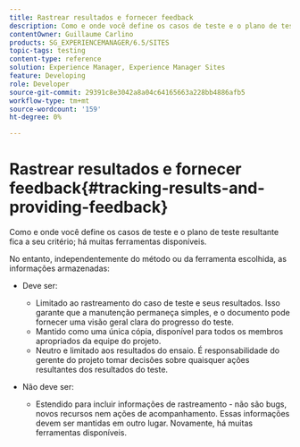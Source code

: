 ```yaml
---
title: Rastrear resultados e fornecer feedback
description: Como e onde você define os casos de teste e o plano de teste resultante fica a seu critério
contentOwner: Guillaume Carlino
products: SG_EXPERIENCEMANAGER/6.5/SITES
topic-tags: testing
content-type: reference
solution: Experience Manager, Experience Manager Sites
feature: Developing
role: Developer
source-git-commit: 29391c8e3042a8a04c64165663a228bb4886afb5
workflow-type: tm+mt
source-wordcount: '159'
ht-degree: 0%

---
```


# Rastrear resultados e fornecer feedback{#tracking-results-and-providing-feedback}

Como e onde você define os casos de teste e o plano de teste resultante fica a seu critério; há muitas ferramentas disponíveis.

No entanto, independentemente do método ou da ferramenta escolhida, as informações armazenadas:

* Deve ser:

   * Limitado ao rastreamento do caso de teste e seus resultados. Isso garante que a manutenção permaneça simples, e o documento pode fornecer uma visão geral clara do progresso do teste.
   * Mantido como uma única cópia, disponível para todos os membros apropriados da equipe do projeto.
   * Neutro e limitado aos resultados do ensaio. É responsabilidade do gerente do projeto tomar decisões sobre quaisquer ações resultantes dos resultados do teste.

* Não deve ser:

   * Estendido para incluir informações de rastreamento - não são bugs, novos recursos nem ações de acompanhamento. Essas informações devem ser mantidas em outro lugar. Novamente, há muitas ferramentas disponíveis.
